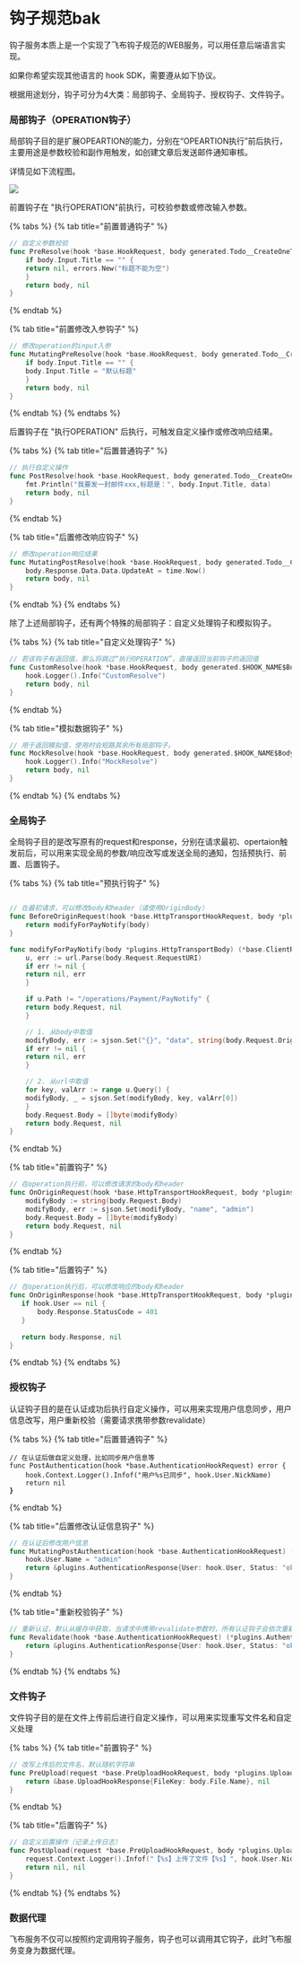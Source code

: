 # 钩子规范bak

钩子服务本质上是一个实现了飞布钩子规范的WEB服务，可以用任意后端语言实现。

如果你希望实现其他语言的 hook SDK，需要遵从如下协议。

根据用途划分，钩子可分为4大类：局部钩子、全局钩子、授权钩子、文件钩子。

### 局部钩子（OPERATION钩子）

局部钩子目的是扩展OPEARTION的能力，分别在“OPEARTION执行”前后执行，主要用途是参数校验和副作用触发，如创建文章后发送邮件通知审核。

详情见如下流程图。

![](../../../assets/hook-flow.png)

前置钩子在 "执行OPERATION"前执行，可校验参数或修改输入参数。

{% tabs %}
{% tab title="前置普通钩子" %}
```go
// 自定义参数校验
func PreResolve(hook *base.HookRequest, body generated.Todo__CreateOneTodoBody) (res generated.Todo__CreateOneTodoBody, err error) {
    if body.Input.Title == "" {
	return nil, errors.New("标题不能为空")
    }
    return body, nil
}
```
{% endtab %}

{% tab title="前置修改入参钩子" %}
```go
// 修改operation的input入参
func MutatingPreResolve(hook *base.HookRequest, body generated.Todo__CreateOneTodoBody) (res generated.Todo__CreateOneTodoBody, err error) {
    if body.Input.Title == "" {
	body.Input.Title = "默认标题"
    }
    return body, nil
}
```
{% endtab %}
{% endtabs %}

后置钩子在 "执行OPERATION" 后执行，可触发自定义操作或修改响应结果。

{% tabs %}
{% tab title="后置普通钩子" %}
```go
// 执行自定义操作
func PostResolve(hook *base.HookRequest, body generated.Todo__CreateOneTodoBody) (res generated.Todo__CreateOneTodoBody, err error) {
    fmt.Println("我要发一封邮件xxx,标题是：", body.Input.Title, data)
    return body, nil
}
```
{% endtab %}

{% tab title="后置修改响应钩子" %}
```go
// 修改operation响应结果
func MutatingPostResolve(hook *base.HookRequest, body generated.Todo__CreateOneTodoBody) (res generated.Todo__CreateOneTodoBody, err error) {
    body.Response.Data.Data.UpdateAt = time.Now()
    return body, nil
}
```
{% endtab %}
{% endtabs %}

除了上述局部钩子，还有两个特殊的局部钩子：自定义处理钩子和模拟钩子。

{% tabs %}
{% tab title="自定义处理钩子" %}
```go
// 若该钩子有返回值，那么将跳过“执行OPERATION”，直接返回当前钩子的返回值 
func CustomResolve(hook *base.HookRequest, body generated.$HOOK_NAME$Body) (res generated.$HOOK_NAME$Body, err error) {
    hook.Logger().Info("CustomResolve")
    return body, nil
}
```
{% endtab %}

{% tab title="模拟数据钩子" %}
```go
// 用于返回模拟值，使用时会短路其余所有局部钩子。
func MockResolve(hook *base.HookRequest, body generated.$HOOK_NAME$Body) (res generated.$HOOK_NAME$Body, err error) {
    hook.Logger().Info("MockResolve")
    return body, nil
}
```
{% endtab %}
{% endtabs %}

### 全局钩子

全局钩子目的是改写原有的request和response，分别在请求最初、opertaion触发前后，可以用来实现全局的参数/响应改写或发送全局的通知，包括预执行、前置、后置钩子。

{% tabs %}
{% tab title="预执行钩子" %}
```go

// 在最初请求，可以修改body和header（请使用OriginBody）
func BeforeOriginRequest(hook *base.HttpTransportHookRequest, body *plugins.HttpTransportBody) (*base.ClientRequest, error) {
    return modifyForPayNotify(body)
}

func modifyForPayNotify(body *plugins.HttpTransportBody) (*base.ClientRequest, error) {
    u, err := url.Parse(body.Request.RequestURI)
    if err != nil {
	return nil, err
    }

    if u.Path != "/operations/Payment/PayNotify" {
	return body.Request, nil
    }

    // 1. 从body中取值
    modifyBody, err := sjson.Set("{}", "data", string(body.Request.OriginBody))
    if err != nil {
	return nil, err
    }

    // 2. 从url中取值
    for key, valArr := range u.Query() {
	modifyBody, _ = sjson.Set(modifyBody, key, valArr[0])
    }
    body.Request.Body = []byte(modifyBody)
    return body.Request, nil
}
```
{% endtab %}

{% tab title="前置钩子" %}
```go
// 在operation执行前，可以修改请求的body和header
func OnOriginRequest(hook *base.HttpTransportHookRequest, body *plugins.HttpTransportBody) (*base.ClientRequest, error) {
    modifyBody := string(body.Request.Body)
    modifyBody, err := sjson.Set(modifyBody, "name", "admin")
    body.Request.Body = []byte(modifyBody)
    return body.Request, nil
}
```
{% endtab %}

{% tab title="后置钩子" %}
```go
// 在operation执行后，可以修改响应的body和header
func OnOriginResponse(hook *base.HttpTransportHookRequest, body *plugins.HttpTransportBody) (*base.ClientResponse, error) {
   if hook.User == nil {
       body.Response.StatusCode = 401
   }
   
   return body.Response, nil
}
```
{% endtab %}
{% endtabs %}

### 授权钩子

认证钩子目的是在认证成功后执行自定义操作，可以用来实现用户信息同步，用户信息改写，用户重新校验（需要请求携带参数revalidate）

{% tabs %}
{% tab title="后置普通钩子" %}
<pre class="language-go"><code class="lang-go">// 在认证后做自定义处理，比如同步用户信息等
func PostAuthentication(hook *base.AuthenticationHookRequest) error {
    hook.Context.Logger().Infof("用户%s已同步", hook.User.NickName)
    return nil
<strong>}
</strong></code></pre>
{% endtab %}

{% tab title="后置修改认证信息钩子" %}
```go
// 在认证后修改用户信息
func MutatingPostAuthentication(hook *base.AuthenticationHookRequest) (*plugins.AuthenticationResponse, error) {
    hook.User.Name = "admin"
    return &plugins.AuthenticationResponse{User: hook.User, Status: "ok"}, nil
}
```
{% endtab %}

{% tab title="重新校验钩子" %}
```go
// 重新认证，默认从缓存中获取，当请求中携带revalidate参数时，所有认证钩子会依次重新执行一次
func Revalidate(hook *base.AuthenticationHookRequest) (*plugins.AuthenticationResponse, error) {
    return &plugins.AuthenticationResponse{User: hook.User, Status: "ok"}, nil
}
```
{% endtab %}
{% endtabs %}

### 文件钩子

文件钩子目的是在文件上传前后进行自定义操作，可以用来实现重写文件名和自定义处理

{% tabs %}
{% tab title="前置钩子" %}
```go
// 改写上传后的文件名，默认随机字符串
func PreUpload(request *base.PreUploadHookRequest, body *plugins.UploadBody[any]) (*base.UploadHookResponse, error) {
    return &base.UploadHookResponse{FileKey: body.File.Name}, nil
}
```
{% endtab %}

{% tab title="后置钩子" %}
```go
// 自定义后置操作（记录上传日志）
func PostUpload(request *base.PreUploadHookRequest, body *plugins.UploadBody[any]) (*base.UploadHookResponse, error) {
    request.Context.Logger().Infof("【%s】上传了文件【%s】", hook.User.NickName, body.File.Name)
    return nil, nil
}
```
{% endtab %}
{% endtabs %}

### 数据代理

飞布服务不仅可以按照约定调用钩子服务，钩子也可以调用其它钩子，此时飞布服务变身为数据代理。
